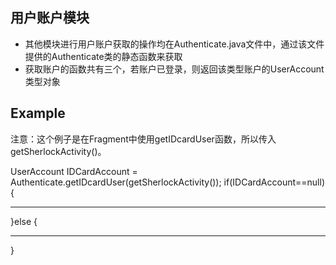 用户账户模块
---------------

  - 其他模块进行用户账户获取的操作均在Authenticate.java文件中，通过该文件提供的Authenticate类的静态函数来获取
  - 获取账户的函数共有三个，若账户已登录，则返回该类型账户的UserAccount类型对象
  
Example
---------------
注意：这个例子是在Fragment中使用getIDcardUser函数，所以传入getSherlockActivity()。

UserAccount IDCardAccount = Authenticate.getIDcardUser(getSherlockActivity());
if(IDCardAccount==null){
***
}else {
***
}
